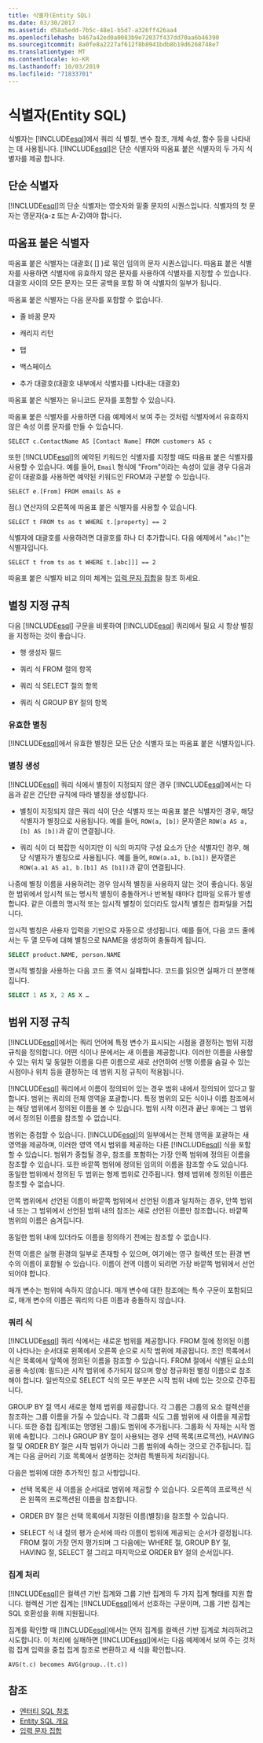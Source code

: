 ```yaml
---
title: 식별자(Entity SQL)
ms.date: 03/30/2017
ms.assetid: d58a5edd-7b5c-48e1-b5d7-a326ff426aa4
ms.openlocfilehash: b467a42ed0a0083b9e72037f437dd70aa6b46390
ms.sourcegitcommit: 8a0fe8a2227af612f8b8941bdb8b19d6268748e7
ms.translationtype: MT
ms.contentlocale: ko-KR
ms.lasthandoff: 10/03/2019
ms.locfileid: "71833701"
---
```

# <a name="identifiers-entity-sql"></a>식별자(Entity SQL)
식별자는 [!INCLUDE[esql](../../../../../../includes/esql-md.md)]에서 쿼리 식 별칭, 변수 참조, 개체 속성, 함수 등을 나타내는 데 사용됩니다. [!INCLUDE[esql](../../../../../../includes/esql-md.md)]은 단순 식별자와 따옴표 붙은 식별자의 두 가지 식별자를 제공 합니다.  
  
## <a name="simple-identifiers"></a>단순 식별자  
 [!INCLUDE[esql](../../../../../../includes/esql-md.md)]의 단순 식별자는 영숫자와 밑줄 문자의 시퀀스입니다. 식별자의 첫 문자는 영문자(a-z 또는 A-Z)여야 합니다.  
  
## <a name="quoted-identifiers"></a>따옴표 붙은 식별자  
 따옴표 붙은 식별자는 대괄호( [] )로 묶인 임의의 문자 시퀀스입니다. 따옴표 붙은 식별자를 사용하면 식별자에 유효하지 않은 문자를 사용하여 식별자를 지정할 수 있습니다. 대괄호 사이의 모든 문자는 모든 공백을 포함 하 여 식별자의 일부가 됩니다.  
  
 따옴표 붙은 식별자는 다음 문자를 포함할 수 없습니다.  
  
- 줄 바꿈 문자  
  
- 캐리지 리턴  
  
- 탭  
  
- 백스페이스  
  
- 추가 대괄호(대괄호 내부에서 식별자를 나타내는 대괄호)  
  
 따옴표 붙은 식별자는 유니코드 문자를 포함할 수 있습니다.  
  
 따옴표 붙은 식별자를 사용하면 다음 예제에서 보여 주는 것처럼 식별자에서 유효하지 않은 속성 이름 문자를 만들 수 있습니다.  
  
 `SELECT c.ContactName AS [Contact Name] FROM customers AS c`  
  
 또한 [!INCLUDE[esql](../../../../../../includes/esql-md.md)]의 예약된 키워드인 식별자를 지정할 때도 따옴표 붙은 식별자를 사용할 수 있습니다. 예를 들어, `Email` 형식에 "From"이라는 속성이 있을 경우 다음과 같이 대괄호를 사용하면 예약된 키워드인 FROM과 구분할 수 있습니다.  
  
 `SELECT e.[From] FROM emails AS e`  
  
 점(.) 연산자의 오른쪽에 따옴표 붙은 식별자를 사용할 수 있습니다.  
  
 `SELECT t FROM ts as t WHERE t.[property] == 2`  
  
 식별자에 대괄호를 사용하려면 대괄호를 하나 더 추가합니다. 다음 예제에서 "`abc]`"는 식별자입니다.  
  
 `SELECT t from ts as t WHERE t.[abc]]] == 2`  
  
 따옴표 붙은 식별자 비교 의미 체계는 [입력 문자 집합](input-character-set-entity-sql.md)을 참조 하세요.  
  
## <a name="aliasing-rules"></a>별칭 지정 규칙  
 다음 [!INCLUDE[esql](../../../../../../includes/esql-md.md)] 구문을 비롯하여 [!INCLUDE[esql](../../../../../../includes/esql-md.md)] 쿼리에서 필요 시 항상 별칭을 지정하는 것이 좋습니다.  
  
- 행 생성자 필드  
  
- 쿼리 식 FROM 절의 항목  
  
- 쿼리 식 SELECT 절의 항목  
  
- 쿼리 식 GROUP BY 절의 항목  
  
### <a name="valid-aliases"></a>유효한 별칭  
 [!INCLUDE[esql](../../../../../../includes/esql-md.md)]에서 유효한 별칭은 모든 단순 식별자 또는 따옴표 붙은 식별자입니다.  
  
### <a name="alias-generation"></a>별칭 생성  
 [!INCLUDE[esql](../../../../../../includes/esql-md.md)] 쿼리 식에서 별칭이 지정되지 않은 경우 [!INCLUDE[esql](../../../../../../includes/esql-md.md)]에서는 다음과 같은 간단한 규칙에 따라 별칭을 생성합니다.  
  
- 별칭이 지정되지 않은 쿼리 식이 단순 식별자 또는 따옴표 붙은 식별자인 경우, 해당 식별자가 별칭으로 사용됩니다. 예를 들어, `ROW(a, [b])` 문자열은 `ROW(a AS a, [b] AS [b])`과 같이 연결됩니다.  
  
- 쿼리 식이 더 복잡한 식이지만 이 식의 마지막 구성 요소가 단순 식별자인 경우, 해당 식별자가 별칭으로 사용됩니다. 예를 들어, `ROW(a.a1, b.[b1])` 문자열은 `ROW(a.a1 AS a1, b.[b1] AS [b1])`과 같이 연결됩니다.  
  
 나중에 별칭 이름을 사용하려는 경우 암시적 별칭을 사용하지 않는 것이 좋습니다. 동일한 범위에서 암시적 또는 명시적 별칭이 충돌하거나 반복될 때마다 컴파일 오류가 발생합니다. 같은 이름의 명시적 또는 암시적 별칭이 있더라도 암시적 별칭은 컴파일을 거칩니다.  
  
 암시적 별칭은 사용자 입력을 기반으로 자동으로 생성됩니다. 예를 들어, 다음 코드 줄에서는 두 열 모두에 대해 별칭으로 NAME을 생성하여 충돌하게 됩니다.  
  
```sql  
SELECT product.NAME, person.NAME  
```  
  
 명시적 별칭을 사용하는 다음 코드 줄 역시 실패합니다. 코드를 읽으면 실패가 더 분명해집니다.  
  
```sql  
SELECT 1 AS X, 2 AS X …  
```  
  
## <a name="scoping-rules"></a>범위 지정 규칙  
 [!INCLUDE[esql](../../../../../../includes/esql-md.md)]에서는 쿼리 언어에 특정 변수가 표시되는 시점을 결정하는 범위 지정 규칙을 정의합니다. 어떤 식이나 문에서는 새 이름을 제공합니다. 이러한 이름을 사용할 수 있는 위치 및 동일한 이름을 다른 이름으로 새로 선언하여 선행 이름을 숨길 수 있는 시점이나 위치 등을 결정하는 데 범위 지정 규칙이 적용됩니다.  
  
 [!INCLUDE[esql](../../../../../../includes/esql-md.md)] 쿼리에서 이름이 정의되어 있는 경우 범위 내에서 정의되어 있다고 말합니다. 범위는 쿼리의 전체 영역을 포괄합니다. 특정 범위의 모든 식이나 이름 참조에서는 해당 범위에서 정의된 이름을 볼 수 있습니다. 범위 시작 이전과 끝난 후에는 그 범위에서 정의된 이름을 참조할 수 없습니다.  
  
 범위는 중첩할 수 있습니다. [!INCLUDE[esql](../../../../../../includes/esql-md.md)]의 일부에서는 전체 영역을 포괄하는 새 영역을 제공하며, 이러한 영역 역시 범위를 제공하는 다른 [!INCLUDE[esql](../../../../../../includes/esql-md.md)] 식을 포함할 수 있습니다. 범위가 중첩될 경우, 참조를 포함하는 가장 안쪽 범위에 정의된 이름을 참조할 수 있습니다. 또한 바깥쪽 범위에 정의된 임의의 이름을 참조할 수도 있습니다. 동일한 범위에서 정의된 두 범위는 형제 범위로 간주됩니다. 형제 범위에 정의된 이름은 참조할 수 없습니다.  
  
 안쪽 범위에서 선언된 이름이 바깥쪽 범위에서 선언된 이름과 일치하는 경우, 안쪽 범위 내 또는 그 범위에서 선언된 범위 내의 참조는 새로 선언된 이름만 참조합니다. 바깥쪽 범위의 이름은 숨겨집니다.  
  
 동일한 범위 내에 있더라도 이름을 정의하기 전에는 참조할 수 없습니다.  
  
 전역 이름은 실행 환경의 일부로 존재할 수 있으며, 여기에는 영구 컬렉션 또는 환경 변수의 이름이 포함될 수 있습니다. 이름이 전역 이름이 되려면 가장 바깥쪽 범위에서 선언되어야 합니다.  
  
 매개 변수는 범위에 속하지 않습니다. 매개 변수에 대한 참조에는 특수 구문이 포함되므로, 매개 변수의 이름은 쿼리의 다른 이름과 충돌하지 않습니다.  
  
### <a name="query-expressions"></a>쿼리 식  
 [!INCLUDE[esql](../../../../../../includes/esql-md.md)] 쿼리 식에서는 새로운 범위를 제공합니다. FROM 절에 정의된 이름이 나타나는 순서대로 왼쪽에서 오른쪽 순으로 시작 범위에 제공됩니다. 조인 목록에서 식은 목록에서 앞쪽에 정의된 이름을 참조할 수 있습니다. FROM 절에서 식별된 요소의 공용 속성(예: 필드)은 시작 범위에 추가되지 않으며 항상 정규화된 별칭 이름으로 참조해야 합니다. 일반적으로 SELECT 식의 모든 부분은 시작 범위 내에 있는 것으로 간주됩니다.  
  
 GROUP BY 절 역시 새로운 형제 범위를 제공합니다. 각 그룹은 그룹의 요소 컬렉션을 참조하는 그룹 이름을 가질 수 있습니다. 각 그룹화 식도 그룹 범위에 새 이름을 제공합니다. 또한 중첩 집계(또는 명명된 그룹)도 범위에 추가됩니다. 그룹화 식 자체는 시작 범위에 속합니다. 그러나 GROUP BY 절이 사용되는 경우 선택 목록(프로젝션), HAVING 절 및 ORDER BY 절은 시작 범위가 아니라 그룹 범위에 속하는 것으로 간주됩니다. 집계는 다음 글머리 기호 목록에서 설명하는 것처럼 특별하게 처리됩니다.  
  
 다음은 범위에 대한 추가적인 참고 사항입니다.  
  
- 선택 목록은 새 이름을 순서대로 범위에 제공할 수 있습니다. 오른쪽의 프로젝션 식은 왼쪽의 프로젝션된 이름을 참조합니다.  
  
- ORDER BY 절은 선택 목록에서 지정된 이름(별칭)을 참조할 수 있습니다.  
  
- SELECT 식 내 절의 평가 순서에 따라 이름이 범위에 제공되는 순서가 결정됩니다. FROM 절이 가장 먼저 평가되며 그 다음에는 WHERE 절, GROUP BY 절, HAVING 절, SELECT 절 그리고 마지막으로 ORDER BY 절의 순서입니다.  
  
### <a name="aggregate-handling"></a>집계 처리  
 [!INCLUDE[esql](../../../../../../includes/esql-md.md)]은 컬렉션 기반 집계와 그룹 기반 집계의 두 가지 집계 형태를 지원 합니다. 컬렉션 기반 집계는 [!INCLUDE[esql](../../../../../../includes/esql-md.md)]에서 선호하는 구문이며, 그룹 기반 집계는 SQL 호환성을 위해 지원됩니다.  
  
 집계를 확인할 때 [!INCLUDE[esql](../../../../../../includes/esql-md.md)]에서는 먼저 집계를 컬렉션 기반 집계로 처리하려고 시도합니다. 이 처리에 실패하면 [!INCLUDE[esql](../../../../../../includes/esql-md.md)]에서는 다음 예제에서 보여 주는 것처럼 집계 입력을 중첩 집계 참조로 변환하고 새 식을 확인합니다.  
  
 `AVG(t.c) becomes AVG(group..(t.c))`  
  
## <a name="see-also"></a>참조

- [엔터티 SQL 참조](entity-sql-reference.md)
- [Entity SQL 개요](entity-sql-overview.md)
- [입력 문자 집합](input-character-set-entity-sql.md)
